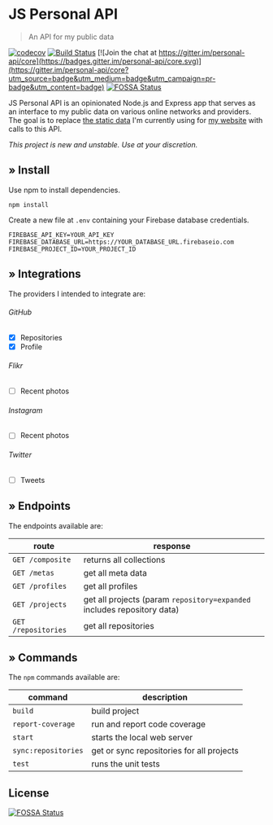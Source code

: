 # JS Personal API

> An API for my public data

[![codecov](https://codecov.io/gh/personal-api/core/branch/master/graph/badge.svg)](https://codecov.io/gh/personal-api/core) [![Build Status](https://travis-ci.org/personal-api/core.svg?branch=master)](https://travis-ci.org/personal-api/core) [![Join the chat at https://gitter.im/personal-api/core](https://badges.gitter.im/personal-api/core.svg)](https://gitter.im/personal-api/core?utm_source=badge&utm_medium=badge&utm_campaign=pr-badge&utm_content=badge)
[![FOSSA Status](https://app.fossa.io/api/projects/git%2Bgithub.com%2Fpersonal-api%2Fcore.svg?type=shield)](https://app.fossa.io/projects/git%2Bgithub.com%2Fpersonal-api%2Fcore?ref=badge_shield) 


JS Personal API is an opinionated Node.js and Express app that serves as an interface to my public data on various online networks and providers. The goal is to replace [the static data](https://chrisvogt.firebaseio.com/v1.json) I'm currently using for [my website](https://www.chrisvogt.me) with calls to this API.

_This project is new and unstable. Use at your discretion._

## » Install

Use npm to install dependencies.

```
npm install
```

Create a new file at `.env` containing your Firebase database credentials.

```
FIREBASE_API_KEY=YOUR_API_KEY
FIREBASE_DATABASE_URL=https://YOUR_DATABASE_URL.firebaseio.com
FIREBASE_PROJECT_ID=YOUR_PROJECT_ID
```

## » Integrations

The providers I intended to integrate are:

###### GitHub

- [x] Repositories
- [x] Profile

###### Flikr

- [ ] Recent photos

###### Instagram

- [ ] Recent photos

###### Twitter

- [ ] Tweets

## » Endpoints

The endpoints available are:

| route | response |
|---|---|
| `GET /composite` | returns all collections |
| `GET /metas` | get all meta data |
| `GET /profiles` | get all profiles |
| `GET /projects` | get all projects (param `repository=expanded` includes repository data) |
| `GET /repositories` | get all repositories |

## » Commands

The `npm` commands available are:

| command | description |
|---|---|
| `build` | build project |
| `report-coverage` | run and report code coverage |
| `start` | starts the local web server |
| `sync:repositories` | get or sync repositories for all projects |
| `test` | runs the unit tests |

## License
[![FOSSA Status](https://app.fossa.io/api/projects/git%2Bgithub.com%2Fpersonal-api%2Fcore.svg?type=large)](https://app.fossa.io/projects/git%2Bgithub.com%2Fpersonal-api%2Fcore?ref=badge_large)
